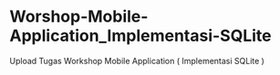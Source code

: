 # Worshop-Mobile-Application_Implementasi-SQLite
Upload Tugas Workshop Mobile Application ( Implementasi SQLite )
